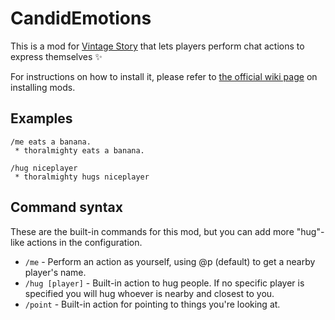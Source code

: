 # CandidEmotions

This is a mod for [Vintage Story](https://www.vintagestory.at/) that lets players perform chat actions to express themselves ✨

For instructions on how to install it, please refer to [the official wiki page](https://wiki.vintagestory.at/index.php?title=Adding_mods) on installing mods.

## Examples

```
/me eats a banana.
 * thoralmighty eats a banana.
```

```
/hug niceplayer
 * thoralmighty hugs niceplayer
```

## Command syntax

These are the built-in commands for this mod, but you can add more "hug"-like actions in the configuration.

 * `/me` - Perform an action as yourself, using @p (default) to get a nearby player's name.
 * `/hug [player]` - Built-in action to hug people. If no specific player is specified you will hug whoever is nearby and closest to you.
 * `/point` - Built-in action for pointing to things you're looking at.
